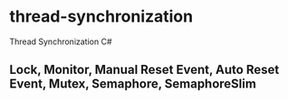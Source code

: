 # thread-synchronization
Thread Synchronization C#

## Lock, Monitor, Manual Reset Event, Auto Reset Event, Mutex, Semaphore, SemaphoreSlim